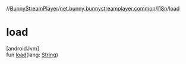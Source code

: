 //[BunnyStreamPlayer](../../../index.md)/[net.bunny.bunnystreamplayer.common](../index.md)/[I18n](index.md)/[load](load.md)

# load

[androidJvm]\
fun [load](load.md)(lang: [String](https://kotlinlang.org/api/core/kotlin-stdlib/kotlin/-string/index.html))